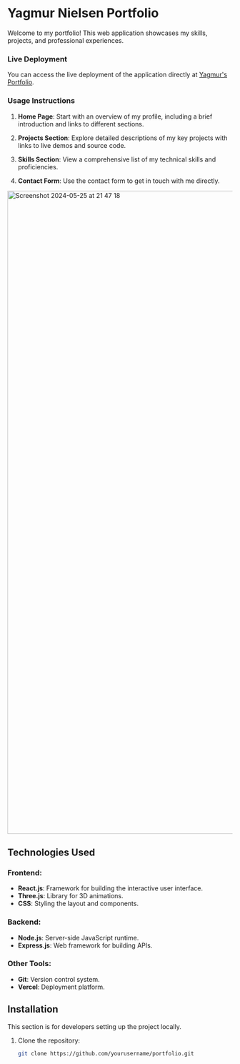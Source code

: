 # Yagmur Nielsen Portfolio

Welcome to my portfolio! This web application showcases my skills, projects, and professional experiences.

### Live Deployment

You can access the live deployment of the application directly at [Yagmur's Portfolio](https://yagmur-portfolio1.vercel.app/).

### Usage Instructions

1. **Home Page**: Start with an overview of my profile, including a brief introduction and links to different sections.

2. **Projects Section**: Explore detailed descriptions of my key projects with links to live demos and source code.

3. **Skills Section**: View a comprehensive list of my technical skills and proficiencies.

4. **Contact Form**: Use the contact form to get in touch with me directly.

<img width="1440" alt="Screenshot 2024-05-25 at 21 47 18" src="https://github.com/yagmureva/yagmur-portfolio1/assets/127700012/dbf80c9c-25ab-4933-825e-b76f68fe2de5">




## Technologies Used

### Frontend:

- **React.js**: Framework for building the interactive user interface.
- **Three.js**: Library for 3D animations.
- **CSS**: Styling the layout and components.

### Backend:

- **Node.js**: Server-side JavaScript runtime.
- **Express.js**: Web framework for building APIs.

### Other Tools:

- **Git**: Version control system.
- **Vercel**: Deployment platform.

## Installation

This section is for developers setting up the project locally.

1. Clone the repository:
   ```bash
   git clone https://github.com/yourusername/portfolio.git

